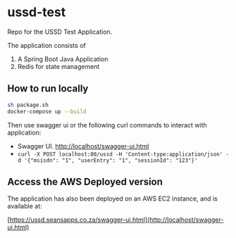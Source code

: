 
# ussd-test  

Repo for the USSD Test Application.

The application consists of

 1. A Spring Boot Java Application
 2. Redis for state management

## How to run locally

```sh
sh package.sh
docker-compose up --build
```

Then use swagger ui or the following curl commands to interact with application:
* Swagger UI.   [http://localhost/swagger-ui.html](http://localhost/swagger-ui.html)
* `curl -X POST localhost:80/ussd -H 'Content-type:application/json' -d '{"msisdn": "1", "userEntry": "1", "sessionId": "123"}'`


## Access the AWS Deployed version

The application has also been deployed on an AWS EC2 instance, and is available at:

[https://ussd.seansapps.co.za/swagger-ui.html](http://localhost/swagger-ui.html)
